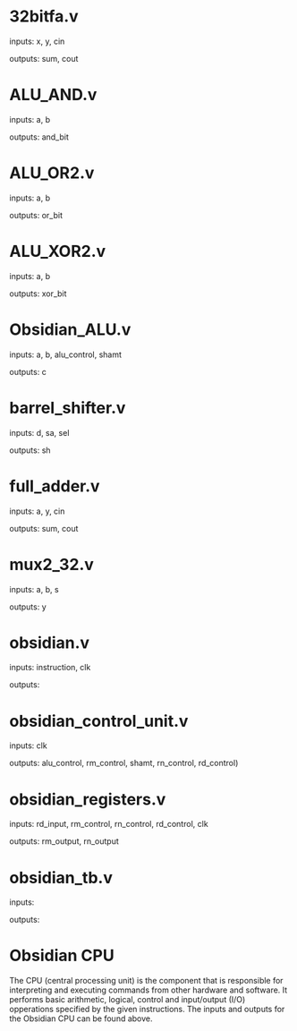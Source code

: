 # 32bitfa.v

  inputs: x, y, cin
  
  outputs: sum, cout
  
  
# ALU_AND.v

  inputs: a, b
  
  outputs: and_bit
  
  
# ALU_OR2.v
  
  inputs: a, b
  
  outputs: or_bit
  
  
# ALU_XOR2.v
  
  inputs: a, b
  
  outputs: xor_bit
  
  
# Obsidian_ALU.v
  
  inputs: a, b, alu_control, shamt
  
  outputs: c
  
  
# barrel_shifter.v
  
  inputs: d, sa, sel
  
  outputs: sh
  
  
# full_adder.v
  
  inputs: a, y, cin
  
  outputs: sum, cout
  
  
# mux2_32.v
  
  inputs: a, b, s
  
  outputs: y
  
  
# obsidian.v
  
  inputs: instruction, clk
  
  outputs: 
  
  
# obsidian_control_unit.v
  
  inputs: clk
  
  outputs: alu_control, rm_control, shamt, rn_control, rd_control)
  
  
# obsidian_registers.v
  
  inputs: rd_input, rm_control, rn_control, rd_control, clk
  
  outputs: rm_output, rn_output
  
  
# obsidian_tb.v
  
  inputs: 
  
  outputs: 
  
  
  
  
# Obsidian CPU 

The CPU (central processing unit) is the component that is responsible for interpreting and executing commands from other hardware and software. It performs basic arithmetic, logical, control and input/output (I/O) opperations specified by the given instructions. The inputs and outputs for the Obsidian CPU can be found above. 
  
